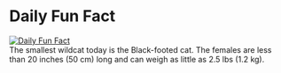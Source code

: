# Daily Fun Fact
[![Daily Fun Fact](https://github.com/huy2x/daily-fun-facts/actions/workflows/daily-fun-facts.yml/badge.svg)](https://github.com/huy2x/daily-fun-facts/actions/workflows/daily-fun-facts.yml)<br/>
The smallest wildcat today is the Black-footed cat. The females are less than 20 inches (50 cm) long and can weigh as little as 2.5 lbs (1.2 kg).
